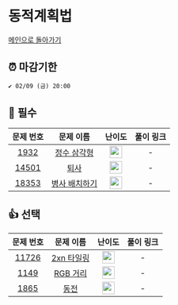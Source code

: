 # 동적계획법

[메인으로 돌아가기](https://github.com/SeoYeomm/Algorithm_Py)

## ⏰ 마감기한
```html
✔️ 02/09 (금) 20:00
```


## 🙏 필수

|                                  문제 번호                                   |                                    문제 이름                                    |                                        난이도                                         |  풀이 링크  | 
|:------------------------------------------------------------------------:|:---------------------------------------------------------------------------:|:----------------------------------------------------------------------------------:| :-------: | 
| <a href="https://www.acmicpc.net/problem/1932" target="_blank">1932</a> |  <a href="https://www.acmicpc.net/problem/1932" target="_blank">정수 삼각형</a>  | <img height="25px" width="25px" src="https://static.solved.ac/tier_small/10.svg"/> |  -  |  
| <a href="https://www.acmicpc.net/problem/14501" target="_blank">14501</a> |   <a href="https://www.acmicpc.net/problem/14501" target="_blank">퇴사</a>    | <img height="25px" width="25px" src="https://static.solved.ac/tier_small/8.svg"/>  |  - | 
| <a href="https://www.acmicpc.net/problem/18353" target="_blank">18353</a> | <a href="https://www.acmicpc.net/problem/18353" target="_blank">병사 배치하기</a> | <img height="25px" width="25px" src="https://static.solved.ac/tier_small/9.svg"/>  |  -  | 



## 👍 선택

|                                   문제 번호                                   |                                    문제 이름                                    |                                        난이도                                         |  풀이 링크  | 
|:-------------------------------------------------------------------------:|:---------------------------------------------------------------------------:|:----------------------------------------------------------------------------------:| :-------: | 
| <a href="https://www.acmicpc.net/problem/11726" target="_blank">11726</a> | <a href="https://www.acmicpc.net/problem/11726" target="_blank">2xn 타일링</a> | <img height="25px" width="25px" src="https://static.solved.ac/tier_small/10.svg"/> |  -  |  
|  <a href="https://www.acmicpc.net/problem/1149" target="_blank">1149</a>  |  <a href="https://www.acmicpc.net/problem/1149" target="_blank">RGB 거리</a>  | <img height="25px" width="25px" src="https://static.solved.ac/tier_small/10.svg"/> |  - | 
|  <a href="https://www.acmicpc.net/problem/1865" target="_blank">1865</a>  |    <a href="https://www.acmicpc.net/problem/1865" target="_blank">동전</a>    | <img height="25px" width="25px" src="https://static.solved.ac/tier_small/11.svg"/> |  - | 
